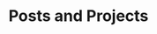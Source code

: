 ---
layout: projects
title: Posts and Projects
permalink: /projects/
tags: ['dataviz','front-end','writing + editing', 'publications']
---